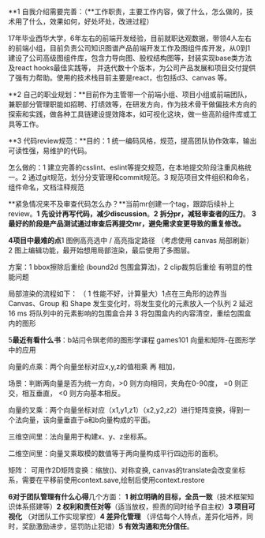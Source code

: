 **1 自我介绍需要完善：（**工作职责，主要工作内容，做了什么，怎么做的，技术用了什么，效果如何，好处坏处，改进过程）

17年毕业西华大学，6年左右的前端开发经验，目前就职达观数据，带领4人左右的前端小组，目前负责公司知识图谱产品前端开发工作及图组件库开发，从0到1建设了公司高级图组件库，包含力导向图、股权结构图等，封装实现base类方法及react hooks最佳实践等， 并迭代数十个版本，为公司产品发展和项目交付提供了强有力帮助。使用的技术栈目前主要是react，也包括d3、canvas 等。

**2 自己的职业规划：**目前作为主管带一个前端小组、项目小组或前端团队，兼职部分管理职能如招聘、打绩效等，在研发方向，作为技术骨干做偏技术方向的探索和实践，做各种工具链建设提效降本，如可视化这块，做一些高阶组件库或工具等工作。

**3 代码review规范：**目的：1 统一编码风格，规范，提高团队协作效率，输出可读性强，易维护的代码。

怎么做的：1 建立完善的csslint、eslint等提交规范，在本地提交阶段注重风格统一。2 通过git规范，划分分支管理和commit规范。3 规范项目文件组织和命名，组件命名，文档注释规范

**紧急情况来不及审查代码怎么办？**当前mr创建一个tag，跟踪后续补上review。**1 先设计再写代码，减少discussion**。**2 拆分pr，减轻审查者的压力**。 **3 最好的阶段是产品测试通过审查后再提交mr，避免需求变更导致的重复修改。**

**4项目中最难的点**1 图例高亮选中 / 高亮指定路径 （考虑使用 canvas 局部刷新）2 图上编辑功能，最开始想用局部渲染，最后使用了多图层。

方案：1 bbox擦除后重绘 (bound2d 包围盒算法)，2 clip裁剪后重绘 有明显的性能问题

局部渲染的流程如下： （ 1 性能不好，计算量大）1点在三角形的边界当 Canvas、Group 和 Shape 发生变化时，将发生变化的元素放入一个队列 2 延迟 16 ms 将队列中的元素影响的包围盒合并 3 将包围盒内的内容清空，重绘包围盒内的图形

5**最近有看什么书**：b站闫令琪老师的图形学课程 games101  向量和矩阵-在图形学中的应用

向量的点乘：两个向量坐标对应x,y,z的值相乘 再 相加，

场景：判断两向量是否为统一方向，>0 则方向相同，夹角在0-90度， =0 则正交，相互垂直， <0 则方向基本相反。

向量的叉乘：两个向量坐标对应（x1,y1,z1）（x2,y2,z2）进行矩阵变换，得到一个法向量，该向量垂直于a和b向量构成的平面。

三维空间里：法向量用于构建x、y、z坐标系。

二维空间里：向量叉乘取模的数值等于两向量构成平行四边形的面积。

矩阵： 可用作2D矩阵变换：缩放()、对称变换, canvas的translate会改变坐标系，需要在平移前使用context.save,绘制后使用context.restore

**6对于团队管理有什么心得**几个方面： **1 树立明确的目标，全员一致**（技术框架知识体系搭建等）**2 权利和责任对等**（适当放权，担责的同时给予自主权）**3 项目可视化** （对团队工作实现掌控）**4 差异化管理** （评估每个人特点，差异化培养，同时，奖励激励进步，惩罚防止犯错）**5 有效沟通和充分信任**。

